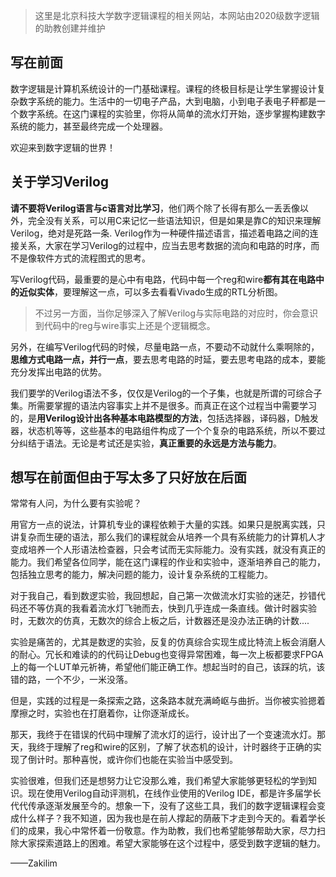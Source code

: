 > 这里是北京科技大学数字逻辑课程的相关网站，本网站由2020级数字逻辑的助教创建并维护

## 写在前面

数字逻辑是计算机系统设计的一门基础课程。课程的终极目标是让学生掌握设计复杂数字系统的能力。生活中的一切电子产品，大到电脑，小到电子表电子秤都是一个数字系统。在这门课程的实验里，你将从简单的流水灯开始，逐步掌握构建数字系统的能力，甚至最终完成一个处理器。

欢迎来到数字逻辑的世界！

## 关于学习Verilog

**请不要将Verilog语言与c语言对比学习**，他们两个除了长得有那么一丢丢像以外，完全没有关系，可以用C来记忆一些语法知识，但是如果是靠C的知识来理解Verilog，绝对是死路一条. Verilog作为一种硬件描述语言，描述着电路之间的连接关系，大家在学习Verilog的过程中，应当去思考数据的流向和电路的时序，而不是像软件方式的流程图式的思考。

写Verilog代码，最重要的是心中有电路，代码中每一个reg和wire**都有其在电路中的近似实体**，要理解这一点，可以多去看看Vivado生成的RTL分析图。  

>  不过另一方面，当你足够深入了解Verilog与实际电路的对应时，你会意识到代码中的reg与wire事实上还是个逻辑概念。

另外，在编写Verilog代码的时候，尽量电路一点，不要动不动就什么乘啊除的，**思维方式电路一点，并行一点**，要去思考电路的时延，要去思考电路的成本，要能充分发挥出电路的优势。

我们要学的Verilog语法不多，仅仅是Verilog的一个子集，也就是所谓的可综合子集。所需要掌握的语法内容事实上并不是很多。而真正在这个过程当中需要学习的，是**用Verilog设计出各种基本电路模型的方法**，包括选择器，译码器，D触发器，状态机等等，这些基本的电路组件构成了一个个复杂的电路系统，所以不要过分纠结于语法。无论是考试还是实验，**真正重要的永远是方法与能力**。



## 想写在前面但由于写太多了只好放在后面

常常有人问，为什么要有实验呢？

用官方一点的说法，计算机专业的课程依赖于大量的实践。如果只是脱离实践，只讲复杂而生硬的语法，那么我们的课程就会从培养一个具有系统能力的计算机人才变成培养一个人形语法检查器，只会考试而无实际能力。没有实践，就没有真正的能力。我们希望各位同学，能在这门课程的作业和实验中，逐渐培养自己的能力，包括独立思考的能力，解决问题的能力，设计复杂系统的工程能力。

对于我自己，看到数逻实验，我回想起，自己第一次做流水灯实验的迷茫，抄错代码还不等仿真的我看着流水灯飞驰而去，快到几乎连成一条直线。做计时器实验时，无数次的仿真，无数次的综合上板之后，计数器还是没办法正确的计数....

实验是痛苦的，尤其是数逻的实验，反复的仿真综合实现生成比特流上板会消磨人的耐心。冗长和难读的的代码让Debug也变得异常困难，每一次上板都要求FPGA上的每一个LUT单元祈祷，希望他们能正确工作。想起当时的自己，该踩的坑，该错的路，一个不少，一米没落。

但是，实践的过程是一条探索之路，这条路本就充满崎岖与曲折。当你被实验摁着摩擦之时，实验也在打磨着你，让你逐渐成长。

那天，我终于在错误的代码中理解了流水灯的运行，设计出了一个变速流水灯。那天，我终于理解了reg和wire的区别，了解了状态机的设计，计时器终于正确的实现了倒计时。那种喜悦，或许你们也能在实验当中感受到。

实验很难，但我们还是想努力让它没那么难，我们希望大家能够更轻松的学到知识。现在使用Verilog自动评测机，在线作业使用的Verilog IDE，都是许多届学长代代传承逐渐发展至今的。想象一下，没有了这些工具，我们的数字逻辑课程会变成什么样子？我不知道，因为我也是在前人撑起的荫蔽下才走到今天的。看着学长们的成果，我心中常怀着一份敬意。作为助教，我们也希望能够帮助大家，尽力扫除大家探索道路上的困难。希望大家能够在这个过程中，感受到数字逻辑的魅力。

——Zakilim
